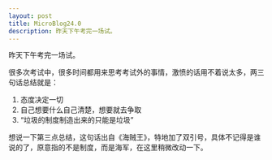 ```yaml
---
layout: post
title: MicroBlog24.0
description: 昨天下午考完一场试。
---
```


昨天下午考完一场试。

很多次考试中，很多时间都用来思考考试外的事情，激愤的话用不着说太多，两三句话总结就是：
<ol>
	<li>态度决定一切</li>
	<li>自己想要什么自己清楚，想要就去争取</li>
	<li>“垃圾的制度制造出来的只能是垃圾”</li>
</ol>

想说一下第三点总结，这句话出自《海贼王》，特地加了双引号，具体不记得是谁说的了，原意指的不是制度，而是海军，在这里稍微改动一下。